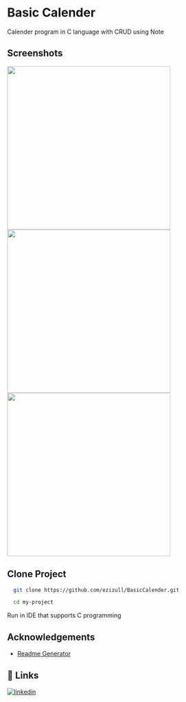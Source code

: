 
# Basic Calender 

Calender program in C language with CRUD using Note


## Screenshots
<p float="left">
<img src="https://user-images.githubusercontent.com/71552760/178142981-11e49816-73ba-4be6-99ca-311853b8a19a.png" height="380"/>
<img src="https://user-images.githubusercontent.com/71552760/178142988-12eebd3f-6aee-4106-9074-4463275ae9b6.png" height="380"/>
<img src="https://user-images.githubusercontent.com/71552760/178142993-50a29f74-63b5-405d-8088-961348954cc4.png" height="380"/>
</p>

## Clone Project


```bash
  git clone https://github.com/ezizull/BasicCalender.git
```

```bash
  cd my-project
```

Run in IDE that supports C programming

## Acknowledgements
 - [Readme Generator](https://readme.so/id)



## 🔗 Links
[![linkedin](https://img.shields.io/badge/linkedin-0A66C2?style=for-the-badge&logo=linkedin&logoColor=white)](https://www.linkedin.com/in/ezizul/)

